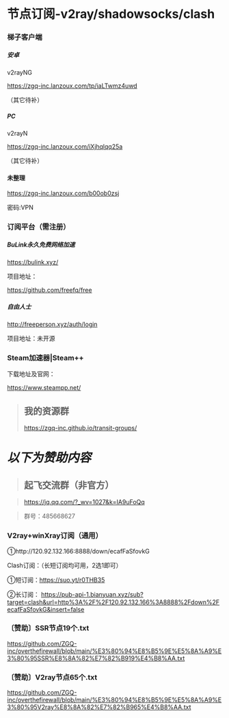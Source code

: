 # 节点订阅-v2ray/shadowsocks/clash

### 梯子客户端

##### 安卓

v2rayNG

https://zgq-inc.lanzoux.com/tp/iaLTwmz4uwd

（其它待补）

##### PC

v2rayN

https://zgq-inc.lanzoux.com/iXjhqlqq25a

（其它待补）

#### 未整理

https://zgq-inc.lanzoux.com/b00ob0zsj

密码:VPN

### 订阅平台（需注册）

##### BuLink永久免费网络加速

https://bulink.xyz/

项目地址：

https://github.com/freefq/free

##### 自由人士

http://freeperson.xyz/auth/login

项目地址：未开源

### Steam加速器|Steam++

下载地址及官网：

https://www.steampp.net/



> ## 我的资源群
>
>https://zgq-inc.github.io/transit-groups/


# *以下为赞助内容*

> ## 起飞交流群（非官方）

> https://jq.qq.com/?_wv=1027&k=IA9uFoQq

> 群号：485668627

### V2ray+winXray订阅（通用） 

①http://120.92.132.166:8888/down/ecafFaSfovkG

Clash订阅：（长短订阅均可用，2选1即可）

①短订阅：https://suo.yt/r0THB35

②长订阅： https://pub-api-1.bianyuan.xyz/sub?target=clash&url=http%3A%2F%2F120.92.132.166%3A8888%2Fdown%2FecafFaSfovkG&insert=false

### 〔赞助〕SSR节点19个.txt

https://github.com/ZGQ-inc/overthefirewall/blob/main/%E3%80%94%E8%B5%9E%E5%8A%A9%E3%80%95SSR%E8%8A%82%E7%82%B919%E4%B8%AA.txt

### 〔赞助〕V2ray节点65个.txt

https://github.com/ZGQ-inc/overthefirewall/blob/main/%E3%80%94%E8%B5%9E%E5%8A%A9%E3%80%95V2ray%E8%8A%82%E7%82%B965%E4%B8%AA.txt

